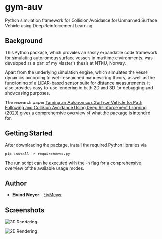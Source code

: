 # gym-auv

Python simulation framework for Collision Avoidance for Unmanned Surface Vehicle using Deep Reinforcement Learning

## Background

This Python package, which provides an easily expandable code framework for simulating autonomous surface vessels
in maritime environments, was developed as a part of my Master's thesis at NTNU, Norway.

Apart from the underlying simulation engine, which simulates the vessel dynamics according to well-researched manuevering theory,
as well as the functioning of a LiDAR-based sensor suite for distance measurements.
it also provides easy-to-use rendering in both 2D and 3D for debugging and showcasing purposes.

The research paper [Taming an Autonomous Surface Vehicle for Path Following and Collision Avoidance Using Deep Reinforcement Learning (2020)](https://ieeexplore.ieee.org/document/9016254?fbclid=IwAR3obkbKJcbA2Jrn3nqKp7iUD_MAag01YSCm3liaIYJN7xN9enzdHUA0Ma8) gives a comprehensive overview of what the package is intended for.

## Getting Started

After downloading the package, install the required Python libraries via

```
pip install -r requirements.py
```

The run script can be executed with the -h flag for a comprehensive overview of the available usage modes.

## Author

* **Eivind Meyer** - [EivMeyer](https://github.com/EivMeyer)

## Screenshots

![3D Rendering](https://i.imgur.com/KD0TqZW.png)

![2D Rendering](https://i.imgur.com/dBQOWYT.png)
